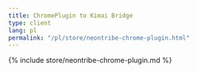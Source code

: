 ```yaml
---
title: ChromePlugin to Kimai Bridge
type: client
lang: pl
permalink: "/pl/store/neontribe-chrome-plugin.html"
---
```


{% include store/neontribe-chrome-plugin.md %}

